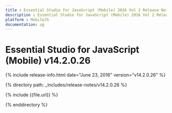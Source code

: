 ```yaml
---
title : Essential Studio for JavaScript (Mobile) 2016 Vol 2 Release Notes
description : Essential Studio for JavaScript (Mobile) 2016 Vol 2 Release Notes
platform : MobileJS
documentation: ug
---
```


# Essential Studio for JavaScript (Mobile) v14.2.0.26

{% include release-info.html date="June 23, 2016" version="v14.2.0.26" %} 

{% directory path: _includes/release-notes/v14.2.0.26 %}

{% include {{file.url}} %}

{% enddirectory %}
